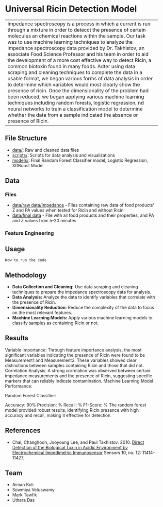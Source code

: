 # Universal Ricin Detection Model

<table>
<tr>
<td>
Impedance spectroscopy is a process in which a current is run through a mixture in order to detecct the presence of certain molecules an chemical reactions within the sample. Our task was to use machine learning techniques to analyze the impedance spectroscopy data provided by Dr. Takhistov, an associate Food Science Professor  and his team in order to aid the development of a more cost effective way to detect Ricin, a common biotoxin found in many foods. Adter using data scraping and cleaning techniques to complete the data in a usable format, we began various forms of data analysis in order to determine which variables would most clearly show the presence of ricin. Once the dimensionality of the problem had been reduced, we began applying various machine learning techniques including random forests, logistic regression, nd neural networks to train a classification model to determine whether the data from a sample indicated the absence or presence of Ricin.
</td>
</tr>
</table>



## File Structure 

- [data/](/data): Raw and cleaned data files
- [scripts/](/scripts): Scripts for data analysis and visualizations
- [models/](/scripts): Final Random Forest Classifier model, Logistic Regression, XGBoost Model

## Data
### Files
- [data/raw data/Impedance](/data/raw20%data/Impedance) - Files containing raw data of food products' Z and PA values when tested for Ricin and without Ricin
- [data/final data](/data/final20%data) - File with all food products and their properties, and PA and Z values from 5-20 minutes
### Feature Engineering

## Usage
```
How to run the code
```


## Methodology
- <b>Data Collection and Cleaning:</b> Use data scraping and cleaning techniques to prepare the impedance spectroscopy data for analysis.
- <b>Data Analysis:</b> Analyze the data to identify variables that correlate with the presence of Ricin.
- <b>Dimensionality Reduction:</b> Reduce the complexity of the data to focus on the most relevant features.
- <b>Machine Learning Models:</b> Apply various machine learning models to classify samples as containing Ricin or not.

## Results

Variable Importance: Through feature importance analysis, the most significant variables indicating the presence of Ricin were found to be Measurement1 and Measurement3. These variables showed clear distinctions between samples containing Ricin and those that did not.
Correlation Analysis: A strong correlation was observed between certain impedance measurements and the presence of Ricin, suggesting specific markers that can reliably indicate contamination.
Machine Learning Model Performance:

Random Forest Classifier:

Accuracy: 90%
Precision: %
Recall: %
F1-Score: %
The random forest model provided robust results, identifying Ricin presence with high accuracy and recall, making it effective for detection.


## References
- Chai, Changhoon, Jooyoung Lee, and Paul Takhistov. 2010. [Direct Detection of the Biological Toxin in Acidic Environment by Electrochemical Impedimetric Immunosensor](https://doi.org/10.3390/s101211414) Sensors 10, no. 12: 11414-11427.

## Team
 - Aiman Koli
 - Sowmiya Veluswamy
 - Mark Tawfik
 - Uthara Das
